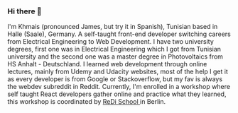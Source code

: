 ### Hi there 👋

I'm Khmais (pronounced James, but try it in Spanish), Tunisian based in Halle (Saale), Germany. A self-taught front-end developer switching careers from Electrical Engineering to Web Development. 
I have two university degrees, first one was in Electrical Engineering which I got from Tunisian university and the second one was a master degree in Photovoltaics from HS Anhalt - Deutschland.
I learned web development through online lectures, mainly from Udemy and Udacity websites, most of the help I get it as every developer is from Google or Stackoverflow, but my fav is always the webdev subreddit in Reddit. Currently, I'm enrolled in a workshop where self taught React developers gather online and practice what they learned, this workshop is coordinated by <a href="https://www.redi-school.org/"> ReDi School </a> in Berlin.

